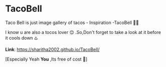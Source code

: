 # TacoBell
Taco Bell is just image gallery of tacos - Inspiration -TacoBell 🌮🩷

I know u are also a tocos lover 😌 .So,Don't forget to take a look at it before it cools down ♨️

**Link**: https://sharitha2002.github.io/TacoBell/

[Especially Yeah **You** ,Its free of cost 💌]
